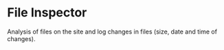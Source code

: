 # File Inspector
Analysis of files on the site and log changes in files (size, date and time of changes).
